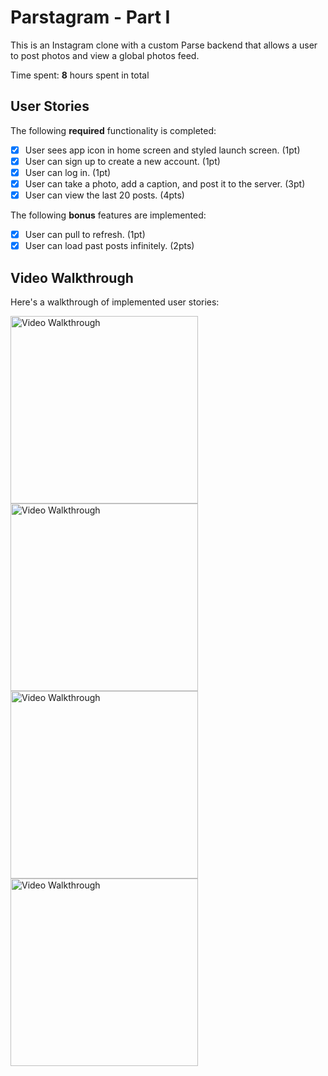# Parstagram - Part I

This is an Instagram clone with a custom Parse backend that allows a user to post photos and view a global photos feed.

Time spent: **8** hours spent in total

## User Stories

The following **required** functionality is completed:

- [X] User sees app icon in home screen and styled launch screen. (1pt)
- [X] User can sign up to create a new account. (1pt)
- [X] User can log in. (1pt)
- [X] User can take a photo, add a caption, and post it to the server. (3pt)
- [X] User can view the last 20 posts. (4pts)

The following **bonus** features are implemented:

- [X] User can pull to refresh. (1pt)
- [X] User can load past posts infinitely. (2pts)

## Video Walkthrough

Here's a walkthrough of implemented user stories:

<img src='https://github.com/nlawliet6/iOS-CodePath/blob/main/Parstagram/walkthrough1-1.gif' title='Video Walkthrough' width='300' alt='Video Walkthrough' /><img src='https://github.com/nlawliet6/iOS-CodePath/blob/main/Parstagram/walkthrough1-2.gif' title='Video Walkthrough' width='300' alt='Video Walkthrough' /><img src='https://github.com/nlawliet6/iOS-CodePath/blob/main/Parstagram/walkthrough1-3.gif' title='Video Walkthrough' width='300' alt='Video Walkthrough' /><img src='https://github.com/nlawliet6/iOS-CodePath/blob/main/Parstagram/walkthrough1-4.gif' title='Video Walkthrough' width='300' alt='Video Walkthrough' />
